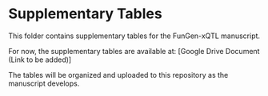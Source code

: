 # Supplementary Tables

This folder contains supplementary tables for the FunGen-xQTL manuscript.

For now, the supplementary tables are available at: [Google Drive Document (Link to be added)]

The tables will be organized and uploaded to this repository as the manuscript develops.